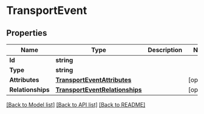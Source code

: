 # TransportEvent

## Properties

Name | Type | Description | Notes
------------ | ------------- | ------------- | -------------
**Id** | **string** |  | 
**Type** | **string** |  | 
**Attributes** | [**TransportEventAttributes**](transport_event_attributes.md) |  | [optional] 
**Relationships** | [**TransportEventRelationships**](transport_event_relationships.md) |  | [optional] 

[[Back to Model list]](../README.md#documentation-for-models) [[Back to API list]](../README.md#documentation-for-api-endpoints) [[Back to README]](../README.md)


